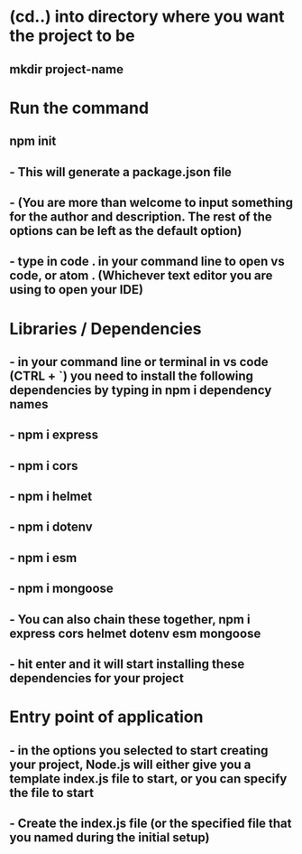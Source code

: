 # (cd..) into directory where you want the project to be

## mkdir project-name

# Run the command

## npm init

## - This will generate a package.json file

## - (You are more than welcome to input something for the author and description. The rest of the options can be left as the default option)

## - type in code . in your command line to open vs code, or atom . (Whichever text editor you are using to open your IDE)

# Libraries / Dependencies

## - in your command line or terminal in vs code (CTRL + `) you need to install the following dependencies by typing in npm i dependency names

## - npm i express

## - npm i cors

## - npm i helmet

## - npm i dotenv

## - npm i esm

## - npm i mongoose

## - You can also chain these together, npm i express cors helmet dotenv esm mongoose

## - hit enter and it will start installing these dependencies for your project

# Entry point of application

## - in the options you selected to start creating your project, Node.js will either give you a template index.js file to start, or you can specify the file to start

## - Create the index.js file (or the specified file that you named during the initial setup)

